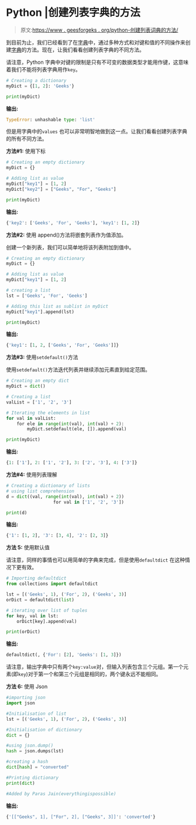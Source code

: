 # Python |创建列表字典的方法

> 原文:[https://www . geesforgeks . org/python-创建列表词典的方法/](https://www.geeksforgeeks.org/python-ways-to-create-a-dictionary-of-lists/)

到目前为止，我们已经看到了在[字典](https://www.geeksforgeeks.org/python-dictionary/)中，通过多种方式和对键和值的不同操作来创建[字典](https://www.geeksforgeeks.org/python-dictionary/)的方法。现在，让我们看看创建列表字典的不同方法。

请注意，Python 字典中对键的限制是只有不可变的数据类型才能用作键，这意味着我们不能将列表字典用作`key`。

```py
# Creating a dictionary
myDict = {[1, 2]: 'Geeks'}

print(myDict)
```

**输出:**

```py
TypeError: unhashable type: 'list'
```

但是用字典中的`values` 也可以非常明智地做到这一点。让我们看看创建列表字典的所有不同方法。

**方法#1:** 使用下标

```py
# Creating an empty dictionary
myDict = {}

# Adding list as value
myDict["key1"] = [1, 2]
myDict["key2"] = ["Geeks", "For", "Geeks"] 

print(myDict)
```

**输出:**

```py
{'key2': ['Geeks', 'For', 'Geeks'], 'key1': [1, 2]}
```

**方法#2:** 使用 append()方法将嵌套列表作为值添加。

创建一个新列表，我们可以简单地将该列表附加到值中。

```py
# Creating an empty dictionary
myDict = {}

# Adding list as value
myDict["key1"] = [1, 2]

# creating a list
lst = ['Geeks', 'For', 'Geeks']

# Adding this list as sublist in myDict
myDict["key1"].append(lst)

print(myDict)
```

**输出:**

```py
{'key1': [1, 2, ['Geeks', 'For', 'Geeks']]}
```

**方法#3:** 使用`setdefault()`方法

使用`setdefault()`方法迭代列表并继续添加元素直到给定范围。

```py
# Creating an empty dict
myDict = dict()

# Creating a list
valList = ['1', '2', '3']

# Iterating the elements in list
for val in valList:
    for ele in range(int(val), int(val) + 2): 
        myDict.setdefault(ele, []).append(val)

print(myDict)
```

**输出:**

```py
{1: ['1'], 2: ['1', '2'], 3: ['2', '3'], 4: ['3']}
```

**方法#4:** 使用列表理解

```py
# Creating a dictionary of lists
# using list comprehension
d = dict((val, range(int(val), int(val) + 2))
                  for val in ['1', '2', '3'])

print(d)
```

**输出:**

```py
{'1': [1, 2], '3': [3, 4], '2': [2, 3]}
```

**方法 5:** 使用默认值

请注意，同样的事情也可以用简单的字典来完成，但是使用`defaultdict` 在这种情况下更有效。

```py
# Importing defaultdict
from collections import defaultdict

lst = [('Geeks', 1), ('For', 2), ('Geeks', 3)]
orDict = defaultdict(list)

# iterating over list of tuples
for key, val in lst:
    orDict[key].append(val)

print(orDict)
```

**输出:**

```py
defaultdict(, {'For': [2], 'Geeks': [1, 3]})
```

请注意，输出字典中只有两个`key:value`对，但输入列表包含三个元组。第一个元素(即`key`)对于第一个和第三个元组是相同的，两个键永远不能相同。

**方法 6:** 使用 Json

```py
#importing json
import json

#Initialisation of list
lst = [('Geeks', 1), ('For', 2), ('Geeks', 3)]

#Initialisation of dictionary
dict = {}

#using json.dump()
hash = json.dumps(lst)

#creating a hash
dict[hash] = "converted"

#Printing dictionary
print(dict)

#Added by Paras Jain(everythingispossible)
```

**输出:**

```py
{'[["Geeks", 1], ["For", 2], ["Geeks", 3]]': 'converted'}
```